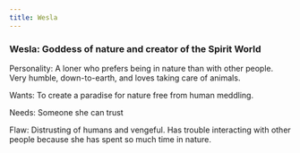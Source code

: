 ```yaml
---
title: Wesla
---
```


### **Wesla: Goddess of nature and creator of the Spirit World**

Personality: A loner who prefers being in nature than with other people. Very humble, down-to-earth, and loves taking care of animals.

Wants: To create a paradise for nature free from human meddling. 

Needs: Someone she can trust

Flaw: Distrusting of humans and vengeful. Has trouble interacting with other people because she has spent so much time in nature.